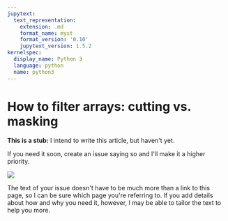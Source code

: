 ```yaml
---
jupytext:
  text_representation:
    extension: .md
    format_name: myst
    format_version: '0.10'
    jupytext_version: 1.5.2
kernelspec:
  display_name: Python 3
  language: python
  name: python3
---
```


How to filter arrays: cutting vs. masking
=========================================

**This is a stub:** I intend to write this article, but haven't yet.

If you need it soon, create an issue saying so and I'll make it a higher priority.

[![](img/github-issues-documentation.png)](https://github.com/scikit-hep/awkward-1.0/issues/new?assignees=&labels=docs&template=documentation.md&title=)

The text of your issue doesn't have to be much more than a link to this page, so I can be sure which page you're referring to. If you add details about how and why you need it, however, I may be able to tailor the text to help you more.
